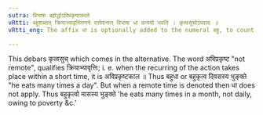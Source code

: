 ```yaml
---
sutra: विभाषा बहोर्द्धाऽविप्रकृष्टकाले
vRtti: बहुशब्दात् क्रियाभ्यावृत्तिगणने वर्त्तमानात् विभाषा धा प्रत्ययो भवति । कृत्वसुचोऽपवादः ॥
vRtti_eng: The affix धा is optionally added to the numeral बहु, to count the repetition of an action, occurring in a not distant period of time.

---
```

This debars कृत्वसुच् which comes in the alternative. The word अविप्रकृष्ट "not remote", qualifies क्रियाभ्यावृत्तिः; i. e. when the recurring of the action takes place within a short time, it is अविप्रकृष्टकाल ॥ Thus बहुधा or बहुकृत्व दिवसस्य भुङ्क्ते "he eats many times a day". But when a remote time is denoted then धा does not apply. Thus बहुकृत्वो मासस्य भुङ्क्ते 'he eats many times in a month, not daily, owing to poverty &c.'